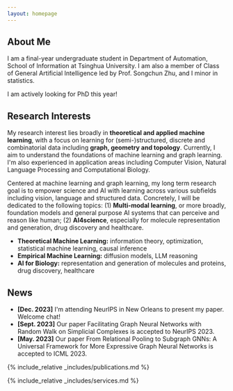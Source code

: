 ```yaml
---
layout: homepage
---
```


## About Me

I am a final-year undergraduate student in Department of Automation, School of Information at Tsinghua University. I am also a member of Class of General Artificial Intelligence led by Prof. Songchun Zhu, and I minor in statistics. 

I am actively looking for PhD this year!

## Research Interests

My research interest lies broadly in **theoretical and applied machine learning**, with a focus on learning for (semi-)structured, discrete and combinatorial data including **graph, geometry and topology**. Currently, I aim to understand the foundations of machine learning and graph learning. I'm also experienced in application areas including Computer Vision, Natural Language Processing and Computational Biology.

Centered at machine learning and graph learning, my long term research goal is to empower science and AI with learning across various subfields including vision, language and structured data. Concretely, I will be dedicated to the following topics: (1) **Multi-modal learning**, or more broadly, foundation models and general purpose AI systems that can perceive and reason like human; (2) **AI4science**, especially for molecule representation and generation, drug discovery and healthcare.

- **Theoretical Machine Learning:** information theory, optimization, statistical machine learning, causal inference
- **Empirical Machine Learning:** diffusion models, LLM reasoning
- **AI for Biology:** representation and generation of molecules and proteins, drug discovery, healthcare

## News

- **[Dec. 2023]** I'm attending NeurIPS in New Orleans to present my paper. Welcome chat!
- **[Sept. 2023]** Our paper Facilitating Graph Neural Networks with Random Walk on Simplicial Complexes is accepted to NeurIPS 2023.
- **[May. 2023]** Our paper From Relational Pooling to Subgraph GNNs: A Universal Framework for More Expressive Graph Neural Networks is accepted to ICML 2023.

{% include_relative _includes/publications.md %}

{% include_relative _includes/services.md %}
